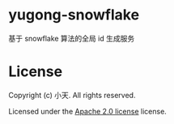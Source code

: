 # yugong-snowflake
基于 snowflake 算法的全局 id 生成服务

# License
Copyright (c) 小天. All rights reserved.

Licensed under the [Apache 2.0 license](https://www.apache.org/licenses/LICENSE-2.0.html) license.
